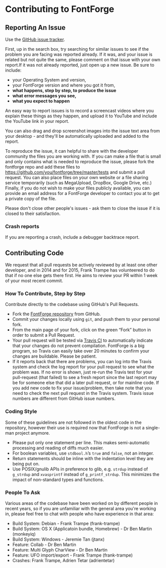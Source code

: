 Contributing to FontForge
=========================

Reporting An Issue
---------------

Use the [GitHub issue tracker](https://github.com/fontforge/fontforge/issues).

First, up in the search box, try searching for similar issues to see if the problem you are facing was reported already. If it was, and your issue is related but not quite the same, please comment on that issue with your own report.If it was not already reported, just open up a new issue. Be sure to include:

* your Operating System and version, 
* your FontForge version and where you got it from, 
* **what happens, step by step, to produce the issue** 
* **what error messages you see,**
* **what you expect to happen**

An easy way to report issues is to record a screencast videos where you explain these things as they happen, and upload it to YouTube and include the YouTube link in your report. 

You can also drag and drop screenshot images into the issue text area from your desktop - and they'll be automatically uploaded and added to the report.

To reproduce the issue, it can helpful to share with the developer community the files you are working with. If you can make a file that is small and only contains what is needed to reproduce the issue, please fork the fontforge repo and add these files to <https://github.com/you/fontforge/tree/master/tests> and submit a pull request. You can also place files on your own website or a file sharing service temporarily (such as MegaUpload, DropBox, Google Drive, etc.) Finally, if you do not wish to make your files publicly available, you can provide an email address for a FontForge developer to contact you at to get a private copy of the file.

Please don't close other people's issues - ask them to close the issue if it is closed to their satisfaction.

### Crash reports

If you are reporting a crash, include a debugger backtrace report.

Contributing Code
------------------------

We request that all pull requests be actively reviewed by at least one other developer, and in 2014 and for 2015, Frank Trampe has volunteered to do that if no one else gets there first. 
He aims to review your PR within 1 week of your most recent commit.

### How To Contribute, Step by Step

Contribute directly to the codebase using GitHub's Pull Requests. 

- Fork the [FontForge repository](https://github.com/fontforge/fontforge) from GitHub.
- Commit your changes locally using `git`, and push them to your personal fork.
- From the main page of your fork, click on the green “Fork” button in order to submit a Pull
  Request.
- Your pull request will be tested via [Travis CI](https://travis-ci.org/) to automatically indicate that your changes do not prevent compilation. FontForge is a big program, so Travis can easily take over 20 minutes to confirm your changes are buildable. Please be patient. 
- If it reports back that there are problems, you can log into the Travis system and check the log report for your pull request to see what the problem was. If no error is shown, just re-run the Travis test for your pull-request (that failed) to see a fresh report since the last report may be for someone else that did a later pull request, or for mainline code. If you add new code to fix your issue/problem, then take note that you need to check the next pull request in the Travis system. Travis issue numbers are different from GitHub issue numbers.

### Coding Style

Some of these guidelines are not followed in the oldest code in the repository, however their use
is required now that FontForge is not a single-man project anymore.

- Please put only one statement per line. This makes semi-automatic processing and reading of diffs
  much easier.
- For boolean variables, use `stdbool.h`’s `true` and `false`, not an integer.
- Return statements should be inline with the indentation level they are being put on.
- Use POSIX/gnulib APIs in preference to glib, e.g. `strdup` instead of `g_strdup` and `xvasprintf`
  instead of `g_printf_strdup`. This minimizes the impact of non-standard types and functions.

### People To Ask

Various areas of the codebase have been worked on by different people in recent years, so if you are unfamiliar with the general area you're working in, please feel free to chat with people who have experience in that area:

* Build System: Debian - Frank Trampe (frank-trampe)
* Build System: OS X (Applicatoin bundle, Homebrew) - Dr Ben Martin (monkeyiq)
* Build System: Windows - Jeremie Tan (jtanx)
* Feature: Collab - Dr Ben Martin
* Feature: Multi Glyph CharView - Dr Ben Martin
* Feature: UFO import/export - Frank Trampe (frank-trampe)
* Crashes: Frank Trampe, Adrien Tetar (adrientetar)
